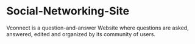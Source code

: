# Social-Networking-Site
Vconnect is a question-and-answer Website where questions are asked, answered, edited and organized by its community of users.
